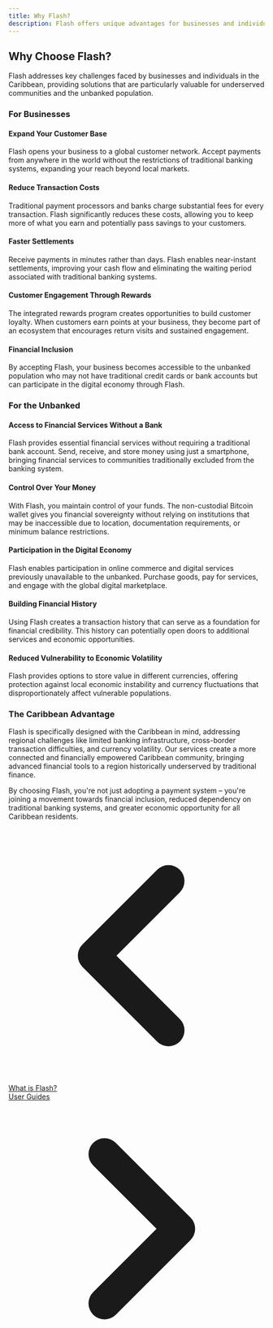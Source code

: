 ```yaml
---
title: Why Flash?
description: Flash offers unique advantages for businesses and individuals in the Caribbean, particularly for the unbanked population.
---
```


## Why Choose Flash?

Flash addresses key challenges faced by businesses and individuals in the Caribbean, providing solutions that are particularly valuable for underserved communities and the unbanked population.

### For Businesses

#### Expand Your Customer Base
Flash opens your business to a global customer network. Accept payments from anywhere in the world without the restrictions of traditional banking systems, expanding your reach beyond local markets.

#### Reduce Transaction Costs
Traditional payment processors and banks charge substantial fees for every transaction. Flash significantly reduces these costs, allowing you to keep more of what you earn and potentially pass savings to your customers.

#### Faster Settlements
Receive payments in minutes rather than days. Flash enables near-instant settlements, improving your cash flow and eliminating the waiting period associated with traditional banking systems.

#### Customer Engagement Through Rewards
The integrated rewards program creates opportunities to build customer loyalty. When customers earn points at your business, they become part of an ecosystem that encourages return visits and sustained engagement.

#### Financial Inclusion
By accepting Flash, your business becomes accessible to the unbanked population who may not have traditional credit cards or bank accounts but can participate in the digital economy through Flash.

### For the Unbanked

#### Access to Financial Services Without a Bank
Flash provides essential financial services without requiring a traditional bank account. Send, receive, and store money using just a smartphone, bringing financial services to communities traditionally excluded from the banking system.

#### Control Over Your Money
With Flash, you maintain control of your funds. The non-custodial Bitcoin wallet gives you financial sovereignty without relying on institutions that may be inaccessible due to location, documentation requirements, or minimum balance restrictions.

#### Participation in the Digital Economy
Flash enables participation in online commerce and digital services previously unavailable to the unbanked. Purchase goods, pay for services, and engage with the global digital marketplace.

#### Building Financial History
Using Flash creates a transaction history that can serve as a foundation for financial credibility. This history can potentially open doors to additional services and economic opportunities.

#### Reduced Vulnerability to Economic Volatility
Flash provides options to store value in different currencies, offering protection against local economic instability and currency fluctuations that disproportionately affect vulnerable populations.

### The Caribbean Advantage

Flash is specifically designed with the Caribbean in mind, addressing regional challenges like limited banking infrastructure, cross-border transaction difficulties, and currency volatility. Our services create a more connected and financially empowered Caribbean community, bringing advanced financial tools to a region historically underserved by traditional finance.

By choosing Flash, you're not just adopting a payment system – you're joining a movement towards financial inclusion, reduced dependency on traditional banking systems, and greater economic opportunity for all Caribbean residents.

<!-- Navigation links -->
<div class="flex justify-between items-center mt-8 pt-4 border-t border-zinc-200 dark:border-zinc-700">
  <div class="w-1/3 text-left">
    <a href="what-is-flash" class="inline-flex items-center bg-purple-600 hover:bg-purple-700 text-white rounded-md transition-colors px-4 py-2 text-sm font-medium shadow-sm hover:shadow-md">
      <svg xmlns="http://www.w3.org/2000/svg" class="h-6 w-6 mr-2" fill="none" viewBox="0 0 24 24" stroke="currentColor">
        <path stroke-linecap="round" stroke-linejoin="round" stroke-width="3" d="M15 19l-7-7 7-7" />
      </svg>
      What is Flash?
    </a>
  </div>
  <div class="w-1/3 text-center">
    <!-- Optional center content -->
  </div>
  <div class="w-1/3 text-right">
    <a href="user-guides" class="inline-flex items-center bg-purple-600 hover:bg-purple-700 text-white rounded-md transition-colors px-4 py-2 text-sm font-medium shadow-sm hover:shadow-md">
      User Guides
      <svg xmlns="http://www.w3.org/2000/svg" class="h-6 w-6 ml-2" fill="none" viewBox="0 0 24 24" stroke="currentColor">
        <path stroke-linecap="round" stroke-linejoin="round" stroke-width="3" d="M9 5l7 7-7 7" />
      </svg>
    </a>
  </div>
</div>
